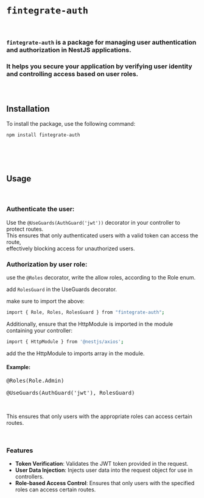 # `fintegrate-auth`
<br>


### `fintegrate-auth` is a package for managing user authentication and authorization in NestJS applications.
### It helps you secure your application by verifying user identity and controlling access based on user roles.<br><br><br>  
  
## Installation

To install the package, use the following command:

```bash
npm install fintegrate-auth
```
<br><br><br>
## Usage
<br>


###  Authenticate the user:

Use the `@UseGuards(AuthGuard('jwt'))` decorator in your controller to protect routes.  
This ensures that only authenticated users with a valid token can access the route,  
effectively blocking access for unauthorized users.<br>


### Authorization by user role:

use the `@Roles` decorator, write the allow roles, according to the Role enum. 

add `RolesGuard` in the UseGuards decorator. 


make sure to import the above:

```bash
import { Role, Roles, RolesGuard } from "fintegrate-auth";

```
Additionally, ensure that the HttpModule is imported in the module containing your controller:  
```bash
import { HttpModule } from '@nestjs/axios';

```
add the the HttpModule to imports array in the module.

#### Example:
<pre>@Roles(Role.Admin)<br>
@UseGuards(AuthGuard('jwt'), RolesGuard)</pre>
<br>


This ensures that only users with the appropriate roles can access certain routes.

<br>



### Features

- **Token Verification**: Validates the JWT token provided in the request.
- **User Data Injection**: Injects user data into the request object for use in controllers.
- **Role-based Access Control**: Ensures that only users with the specified roles can access certain routes.

